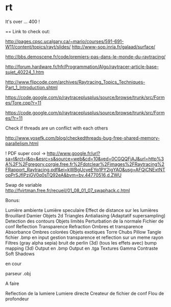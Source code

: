 rt
==

It's over ... 400 !

==
Link to check out:

http://pages.cpsc.ucalgary.ca/~mario/courses/591-691-W11/content/topics/rayt/slides/
http://www-sop.inria.fr/galaad/surface/

http://bbs.demoscene.fr/code/premiers-pas-dans-le-monde-du-raytracing/


http://forum.hardware.fr/hfr/Programmation/Algo/raytracer-article-base-sujet_40224_1.htm

http://www.flipcode.com/archives/Raytracing_Topics_Techniques-Part_1_Introduction.shtml

https://code.google.com/p/raytraceplusplus/source/browse/trunk/src/Formes/Tore.cpp?r=11

https://code.google.com/p/raytraceplusplus/source/browse/trunk/src/Formes/?r=11

Check if threads are un conflict with each others

http://www.yosefk.com/blog/checkedthreads-bug-free-shared-memory-parallelism.html


! PDF super cool -> http://www.google.fr/url?sa=t&rct=j&q=&esrc=s&source=web&cd=10&ved=0CGQQFjAJ&url=http%3A%2F%2Fgregory.corgie.free.fr%2Fdotclear%2Fimages%2FRaytracing%2FRapport_Raytracing.pdf&ei=kWBgUcyeEYq1PY2igYAO&usg=AFQjCNExtNTopPrSJflPzjGV0q0sTQ92eA&bvm=bv.44770516,d.ZWU


Swap de variable
http://fvirtman.free.fr/recueil/01_08_01_07_swaphack.c.html

Bonus:

Lumière ambiente
Lumière speculaire
Effect de distance sur les lumières
Brouillard
Damier
Objets 2d
Triangles
Antialiasing (Adaptatif supersampling)
Detection des contours
Objets limités
Perturbation de la normale
Fichier de conf
Reflection
Transparence
Refraction
Ombres et transparence
Absorbance
Ombres colorées
Objets exotiques
Torre
Chubs
Pillow
Tangle
fichier .bmp en input
gestion transparence et reflection sur un meme rayon
Filtres (gray alpha sepia)
bruit de perlin (3d) (tous les effets avec)
bump mapping (3d)
Output en .bmp
Output en .tga
Textures
Gamma
Contraste
Soft Shadows

en cour

parseur .obj

A faire

Reflection de la lumiere
Lumiere directe
Createur de fichier de conf
Flou de profondeur
